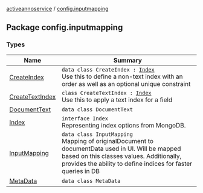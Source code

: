 [activeannoservice](../index.md) / [config.inputmapping](./index.md)

## Package config.inputmapping

### Types

| Name | Summary |
|---|---|
| [CreateIndex](-create-index/index.md) | `data class CreateIndex : `[`Index`](-index.md)<br>Use this to define a non-text index with an order as well as an optional unique constraint |
| [CreateTextIndex](-create-text-index/index.md) | `class CreateTextIndex : `[`Index`](-index.md)<br>Use this to apply a text index for a field |
| [DocumentText](-document-text/index.md) | `data class DocumentText` |
| [Index](-index.md) | `interface Index`<br>Representing index options from MongoDB. |
| [InputMapping](-input-mapping/index.md) | `data class InputMapping`<br>Mapping of originalDocument to documentData used in UI. Will be mapped based on this classes values. Additionally, provides the ability to define indices for faster queries in DB |
| [MetaData](-meta-data/index.md) | `data class MetaData` |
